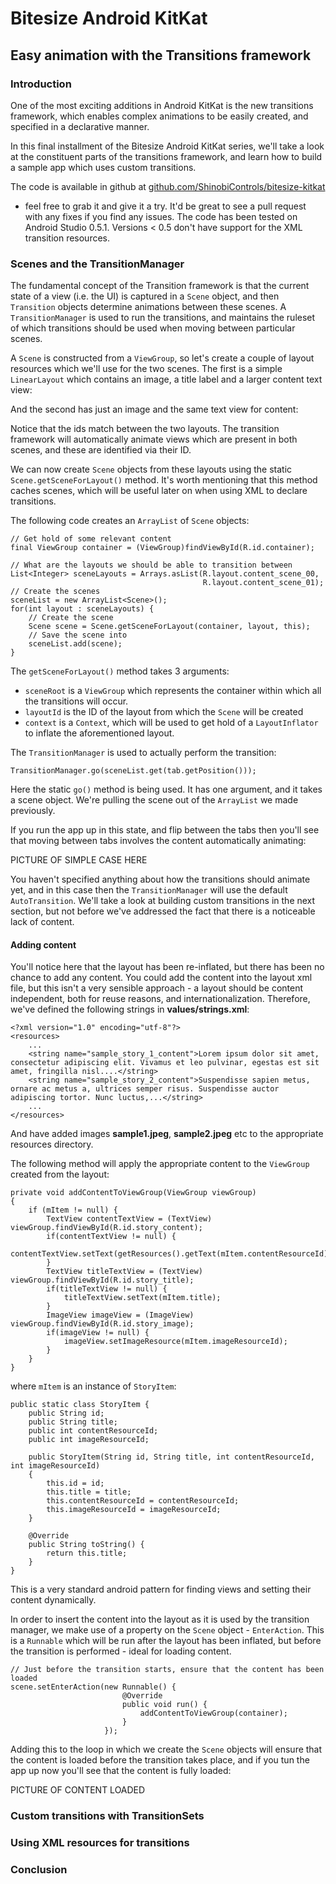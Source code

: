 # Bitesize Android KitKat

## Easy animation with the Transitions framework

### Introduction

One of the most exciting additions in Android KitKat is the new transitions
framework, which enables complex animations to be easily created, and specified
in a declarative manner.

In this final installment of the Bitesize Android KitKat series, we'll take a
look at the constituent parts of the transitions framework, and learn how to
build a sample app which uses custom transitions.

The code is available in github at
[github.com/ShinobiControls/bitesize-kitkat](https://github.com/ShinobiControls/bitesize-kitkat)
- feel free to grab it and give it a try. It'd be great to see a pull request
with any fixes if you find any issues. The code has been tested on Android
Studio 0.5.1. Versions < 0.5 don't have support for the XML transition
resources.



### Scenes and the TransitionManager

The fundamental concept of the Transition framework is that the current state
of a view (i.e. the UI) is captured in a `Scene` object, and then `Transition`
objects determine animations between these scenes. A `TransitionManager` is
used to run the transitions, and maintains the ruleset of which transitions
should be used when moving between particular scenes.

A `Scene` is constructed from a `ViewGroup`, so let's create a couple of layout
resources which we'll use for the two scenes. The first is a simple
`LinearLayout` which contains an image, a title label and a larger content text
view:

  <LinearLayout
      xmlns:android="http://schemas.android.com/apk/res/android"
      android:orientation="vertical"
      android:layout_width="fill_parent"
      android:layout_height="wrap_content"
      android:id="@+id/linearLayout" >
      <ImageView
          android:layout_width="300dp"
          android:layout_height="300dp"
          android:id="@+id/story_image"
          android:layout_gravity="center_horizontal"
          android:src="@drawable/sample1"/>
      <TextView
          android:layout_width="wrap_content"
          android:layout_height="wrap_content"
          android:textAppearance="?android:attr/textAppearanceLarge"
          android:text="Title Text"
          android:id="@+id/story_title" />
      <TextView
          android:layout_width="match_parent"
          android:layout_height="wrap_content"
          android:id="@+id/story_content"
          android:text="Content Text" />
  </LinearLayout> 

And the second has just an image and the same text view for content:

  <LinearLayout
      xmlns:android="http://schemas.android.com/apk/res/android"
      android:orientation="vertical"
      android:layout_width="fill_parent"
      android:layout_height="wrap_content"
      android:id="@+id/linearLayout" >
      <ImageView
          android:layout_width="fill_parent"
          android:layout_height="150dp"
          android:scaleType="centerCrop"
          android:id="@+id/story_image"
          android:layout_gravity="center_horizontal"
          android:src="@drawable/sample1"/>
      <TextView
          android:layout_width="match_parent"
          android:layout_height="wrap_content"
          android:id="@+id/story_content"
          android:text="Content Text"
          android:textAlignment="center" />
  </LinearLayout>

Notice that the ids match between the two layouts. The transition framework
will automatically animate views which are present in both scenes, and these
are identified via their ID.

We can now create `Scene` objects from these layouts using the static
`Scene.getSceneForLayout()` method. It's worth mentioning that this method
caches scenes, which will be useful later on when using XML to declare
transitions.

The following code creates an `ArrayList` of `Scene` objects:

    // Get hold of some relevant content
    final ViewGroup container = (ViewGroup)findViewById(R.id.container);

    // What are the layouts we should be able to transition between
    List<Integer> sceneLayouts = Arrays.asList(R.layout.content_scene_00,
                                               R.layout.content_scene_01);
    // Create the scenes
    sceneList = new ArrayList<Scene>();
    for(int layout : sceneLayouts) {
        // Create the scene
        Scene scene = Scene.getSceneForLayout(container, layout, this);
        // Save the scene into
        sceneList.add(scene);
    }

The `getSceneForLayout()` method takes 3 arguments:

- `sceneRoot` is a `ViewGroup` which represents the container within which all
the transitions will occur.
- `layoutId` is the ID of the layout from which the `Scene` will be created
- `context` is a `Context`, which will be used to get hold of a
`LayoutInflator` to inflate the aforementioned layout.


The `TransitionManager` is used to actually perform the transition:

    TransitionManager.go(sceneList.get(tab.getPosition()));

Here the static `go()` method is being used. It has one argument, and it takes
a scene object. We're pulling the scene out of the `ArrayList` we made
previously.

If you run the app up in this state, and flip between the tabs then you'll see
that moving between tabs involves the content automatically animating:

PICTURE OF SIMPLE CASE HERE

You haven't specified anything about how the transitions should animate yet,
and in this case then the `TransitionManager` will use the default
`AutoTransition`. We'll take a look at building custom transitions in the next
section, but not before we've addressed the fact that there is a noticeable
lack of content.


#### Adding content

You'll notice here that the layout has been re-inflated, but there has been no
chance to add any content. You could add the content into the layout xml file,
but this isn't a very sensible approach - a layout should be content
independent, both for reuse reasons, and internationalization. Therefore, we've
defined the following strings in __values/strings.xml__:

    <?xml version="1.0" encoding="utf-8"?>
    <resources>
        ...
        <string name="sample_story_1_content">Lorem ipsum dolor sit amet, consectetur adipiscing elit. Vivamus et leo pulvinar, egestas est sit amet, fringilla nisl....</string>
        <string name="sample_story_2_content">Suspendisse sapien metus, ornare ac metus a, ultrices semper risus. Suspendisse auctor adipiscing tortor. Nunc luctus,...</string>
        ...
    </resources>

And have added images __sample1.jpeg__, __sample2.jpeg__ etc to the appropriate
resources directory.

The following method will apply the appropriate content to the `ViewGroup`
created from the layout:

    private void addContentToViewGroup(ViewGroup viewGroup)
    {
        if (mItem != null) {
            TextView contentTextView = (TextView) viewGroup.findViewById(R.id.story_content);
            if(contentTextView != null) {
                contentTextView.setText(getResources().getText(mItem.contentResourceId));
            }
            TextView titleTextView = (TextView) viewGroup.findViewById(R.id.story_title);
            if(titleTextView != null) {
                titleTextView.setText(mItem.title);
            }
            ImageView imageView = (ImageView) viewGroup.findViewById(R.id.story_image);
            if(imageView != null) {
                imageView.setImageResource(mItem.imageResourceId);
            }
        }
    }

where `mItem` is an instance of `StoryItem`:

    public static class StoryItem {
        public String id;
        public String title;
        public int contentResourceId;
        public int imageResourceId;

        public StoryItem(String id, String title, int contentResourceId, int imageResourceId)
        {
            this.id = id;
            this.title = title;
            this.contentResourceId = contentResourceId;
            this.imageResourceId = imageResourceId;
        }

        @Override
        public String toString() {
            return this.title;
        }
    }

This is a very standard android pattern for finding views and setting their
content dynamically.

In order to insert the content into the layout as it is used by the transition
manager, we make use of a property on the `Scene` object - `EnterAction`. This
is a `Runnable` which will be run after the layout has been inflated, but
before the transition is performed - ideal for loading content.

    // Just before the transition starts, ensure that the content has been loaded
    scene.setEnterAction(new Runnable() {
                             @Override
                             public void run() {
                                 addContentToViewGroup(container);
                             }
                         });

Adding this to the loop in which we create the `Scene` objects will ensure that
the content is loaded before the transition takes place, and if you tun the app
up now you'll see that the content is fully loaded:

PICTURE OF CONTENT LOADED


### Custom transitions with TransitionSets


### Using XML resources for transitions


### Conclusion
